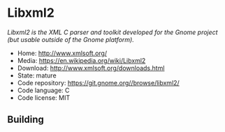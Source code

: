 # Libxml2

_Libxml2 is the XML C parser and toolkit developed for the Gnome project (but usable outside of the Gnome platform)._

- Home: http://www.xmlsoft.org/
- Media: https://en.wikipedia.org/wiki/Libxml2
- Download: http://www.xmlsoft.org/downloads.html
- State: mature
- Code repository: https://git.gnome.org//browse/libxml2/
- Code language: C
- Code license: MIT

## Building

